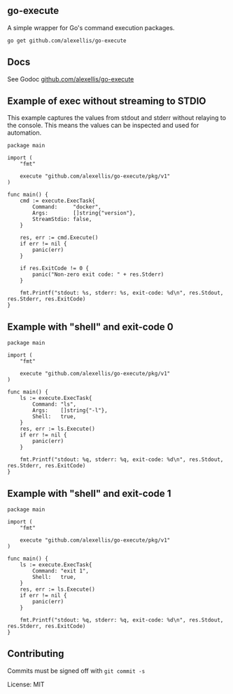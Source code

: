 ## go-execute

A simple wrapper for Go's command execution packages.

`go get github.com/alexellis/go-execute`

## Docs

See Godoc [github.com/alexellis/go-execute](https://godoc.org/github.com/alexellis/go-execute)


## Example of exec without streaming to STDIO

This example captures the values from stdout and stderr without relaying to the console. This means the values can be inspected and used for automation.

```golang
package main

import (
	"fmt"

	execute "github.com/alexellis/go-execute/pkg/v1"
)

func main() {
	cmd := execute.ExecTask{
		Command:     "docker",
		Args:        []string{"version"},
		StreamStdio: false,
	}

	res, err := cmd.Execute()
	if err != nil {
		panic(err)
	}

	if res.ExitCode != 0 {
		panic("Non-zero exit code: " + res.Stderr)
	}

	fmt.Printf("stdout: %s, stderr: %s, exit-code: %d\n", res.Stdout, res.Stderr, res.ExitCode)
}
```


## Example with "shell" and exit-code 0

```golang
package main

import (
	"fmt"

	execute "github.com/alexellis/go-execute/pkg/v1"
)

func main() {
	ls := execute.ExecTask{
		Command: "ls",
		Args:    []string{"-l"},
		Shell:   true,
	}
	res, err := ls.Execute()
	if err != nil {
		panic(err)
	}

	fmt.Printf("stdout: %q, stderr: %q, exit-code: %d\n", res.Stdout, res.Stderr, res.ExitCode)
}
```

## Example with "shell" and exit-code 1

```golang
package main

import (
	"fmt"

	execute "github.com/alexellis/go-execute/pkg/v1"
)

func main() {
	ls := execute.ExecTask{
		Command: "exit 1",
		Shell:   true,
	}
	res, err := ls.Execute()
	if err != nil {
		panic(err)
	}

	fmt.Printf("stdout: %q, stderr: %q, exit-code: %d\n", res.Stdout, res.Stderr, res.ExitCode)
}
```

## Contributing

Commits must be signed off with `git commit -s`

License: MIT
